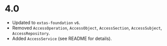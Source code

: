 # 4.0

- Updated to `extas-foundation` `v6`.
- Removed `AccessOperation`, `AccessObject`, `AccessSection`, `AccessSubject`, `AccessRepository`.
- Added `AccessService` (see README for details).